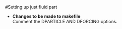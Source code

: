 #Setting up just fluid part
+ **Changes to be made to makefile**  
Comment the DPARTICLE AND DFORCING options.